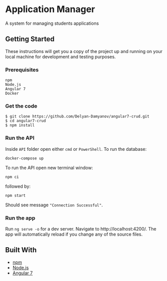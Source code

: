 # Application Manager

A system for managing students applications

## Getting Started

These instructions will get you a copy of the project up and running on your local machine for development and testing purposes.

### Prerequisites

```
npm
Node.js
Angular 7
Docker
```

### Get the code

```
$ git clone https://github.com/Delyan-Damyanov/angular7-crud.git
$ cd angular7-crud
$ npm install
```

### Run the API

Inside `API` folder open either `cmd` or `PowerShell`. То run the database:
```
docker-compose up
```
To run the API open new terminal window:
```
npm ci
```
followed by:
```
npm start
```
Should see message `"Connection Successful"`.

### Run the app

Run `ng serve -o` for a dev server. Navigate to http://localhost:4200/. The app will automatically reload if you change any of the source files.

## Built With

* [npm](https://www.npmjs.com/)
* [Node.js](https://nodejs.org/en/)
* [Angular 7](https://angular.io/)
